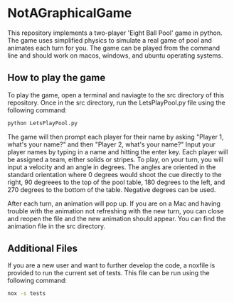 # NotAGraphicalGame

This repository implements a two-player 'Eight Ball Pool' game in python. The game uses simplified physics to simulate a real game of pool and animates each turn for you. The game can be played from the command line and should work on macos, windows, and ubuntu operating systems.

## How to play the game

To play the game, open a terminal and naviagte to the src directory of this repository. Once in the src directory, run the LetsPlayPool.py file using the following command:

```bash
python LetsPlayPool.py
```

The game will then prompt each player for their name by asking "Player 1, what's your name?" and then "Player 2, what's your name?" Input your player  names by typing in a name and hitting the enter key. Each player will be assigned a team, either solids or stripes. To play, on your turn, you will input a velocity and an angle in degrees. The angles are oriented in the standard orientation where 0 degrees would shoot the cue directly to the right, 90 degreees to the top of the pool table, 180 degrees to the left, and 270 degrees to the bottom of the table. Negative degrees can be used.

After each turn, an animation will pop up. If you are on a Mac and having trouble with the animation not refreshing with the new turn, you can close and reopen the file and the new animation should appear. You can find the animation file in the src directory.

## Additional Files

If you are a new user and want to further develop the code, a noxfile is provided to run the current set of tests. This file can be run using the following command:

```bash
nox -s tests
```

